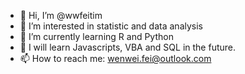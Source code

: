 - 👋 Hi, I’m @wwfeitim
- 👀 I’m interested in statistic and data analysis
- 🌱 I’m currently learning R and Python
- 💞️ I will learn Javascripts, VBA and SQL in the future.
- 📫 How to reach me: wenwei.fei@outlook.com

<!---
wwfeitim/wwfeitim is a ✨ special ✨ repository because its `README.md` (this file) appears on your GitHub profile.
You can click the Preview link to take a look at your changes.
--->
